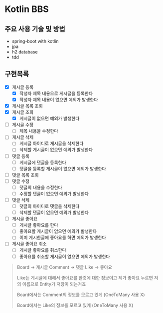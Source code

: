 # Kotlin BBS

## 주요 사용 기술 및 방법

* spring-boot with kotlin
* jpa
* h2 database
* tdd

## 구현목록

* [x] 게시글 등록
  * [x] 작성자 제목 내용으로 게시글을 등록한다
  * [x] 작성자 제목 내용이 없으면 예외가 발생한다
* [x] 게시글 목록 조회
* [x] 게시글 조회
  * [x] 게시글이 없으면 예외가 발생한다
* [ ] 게시글 수정
  * [ ] 제목 내용을 수정한다
* [ ] 게시글 삭제
  * [ ] 게시글 아이디로 게시글을 삭제한다 
  * [ ] 삭제할 게시글이 없으면 예외가 발생한다
* [ ] 댓글 등록
  * [ ] 게시글에 댓글을 등록한다
  * [ ] 댓글을 등록할 게시글이 없으면 예외가 발생한다
* [ ] 댓글 목록 조회
* [ ] 댓글 수정
  * [ ] 댓글의 내용을 수정한다
  * [ ] 수정할 댓글이 없으면 예외가 발생한다
* [ ] 댓글 삭제
  * [ ] 댓글의 아이디로 댓글을 삭제한다
  * [ ] 삭제할 댓글이 없으면 예외가 발생한다
* [ ] 게시글 좋아요
  * [ ] 게시글 좋아요를 한다
  * [ ] 좋아요할 게시글이 없으면 예외가 발생한다
  * [ ] 이미 게시한글에 좋아요를 하면 예외가 발생한다
* [ ] 게시글 좋아요 취소
  * [ ] 게시글 좋아요를 취소한다
  * [ ] 좋아요를 취소할 게시글이 없으면 예외가 발생한다

> Board -> 게시글 Comment -> 댓글 Like -> 좋아요
> 
> Like는 게시글에 대해서 좋아요를 한것에 대한 정보이고 제가 좋아요 누르면 저의 이름으로 Entity가 저장이 되는거죠
> 
> Board에서는 Comment의 정보를 모르고 있게 (OneToMany 사용 X)
> 
> Board에서는 Like의 정보를 모르고 있게 (OneToMany 사용 X)
